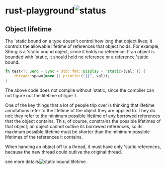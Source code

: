 # rust-playground![status](https://github.com/weidonglian/rust-playground/workflows/rust-playground/badge.svg)

## Object lifetime

The 'static bound on a type doesn’t control how long that object lives; it controls the allowable lifetime of references that object holds. For example, String is a 'static bound object, since it holds no reference. If an object is bounded with 'static, it should hold no reference or a reference 'static bound.

```rust
fn test<T: Send + Sync + std::fmt::Display + 'static>(val: T) {
    thread::spawn(move || println!("{}", val));
}
```

The above code does not compile without 'static, since the compiler can not figure out the lifetime of type T.

One of the key things that a lot of people trip over is thinking that lifetime annotations refer to the lifetime of the object they are applied to. They do not; they refer to the minimum possible lifetime of any borrowed references that the object contains. This, of course, constrains the possible lifetimes of that object; an object cannot outlive its borrowed references, so its maximum possible lifetime must be shorter than the minimum possible lifetimes of the references it contains.

When handing an object off to a thread, it must have only 'static references, because the new thread could outlive the original thread.

see more details![static bound lifetime](https://users.rust-lang.org/t/why-does-thread-spawn-need-static-lifetime-for-generic-bounds/4541).
